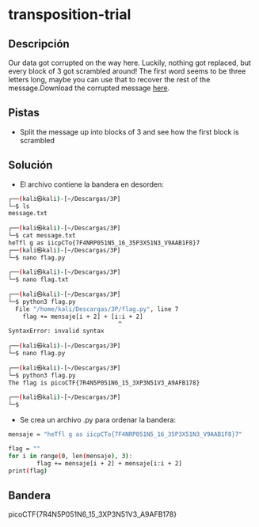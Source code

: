 # transposition-trial




## Descripción
Our data got corrupted on the way here. Luckily, nothing got replaced, but every block of 3 got scrambled around! The first word seems to be three letters long, maybe you can use that to recover the rest of the message.Download the corrupted message [here](https://artifacts.picoctf.net/c/193/message.txt).

## Pistas
- Split the message up into blocks of 3 and see how the first block is scrambled

## Solución

- El archivo contiene la bandera en desorden:
``` bash
┌──(kali㉿kali)-[~/Descargas/3P]
└─$ ls
message.txt 
                                                                                                                                                           
┌──(kali㉿kali)-[~/Descargas/3P]
└─$ cat message.txt 
heTfl g as iicpCTo{7F4NRP051N5_16_35P3X51N3_V9AAB1F8}7                                                                                                                                                           
┌──(kali㉿kali)-[~/Descargas/3P]
└─$ nano flag.py             
                                                                                                                                                           
┌──(kali㉿kali)-[~/Descargas/3P]
└─$ nano flag.txt
                                                                                                                                                           
┌──(kali㉿kali)-[~/Descargas/3P]
└─$ python3 flag.py               
  File "/home/kali/Descargas/3P/flag.py", line 7
    flag += mensaje[i + 2] + [i:i + 2]
                               ^
SyntaxError: invalid syntax
                                                                                                                                                           
┌──(kali㉿kali)-[~/Descargas/3P]
└─$ nano flag.py   
                                                                                                                                                           
┌──(kali㉿kali)-[~/Descargas/3P]
└─$ python3 flag.py
The flag is picoCTF{7R4N5P051N6_15_3XP3N51V3_A9AFB178}
                                                                                                                                                           
┌──(kali㉿kali)-[~/Descargas/3P]
└─$ 
``` 

- Se crea un archivo .py para ordenar la bandera:
``` bash
mensaje = "heTfl g as iicpCTo{7F4NRP051N5_16_35P3X51N3_V9AAB1F8}7"

flag = ""
for i in range(0, len(mensaje), 3):
        flag += mensaje[i + 2] + mensaje[i:i + 2]
print(flag)
``` 

## Bandera 
picoCTF{7R4N5P051N6_15_3XP3N51V3_A9AFB178}

